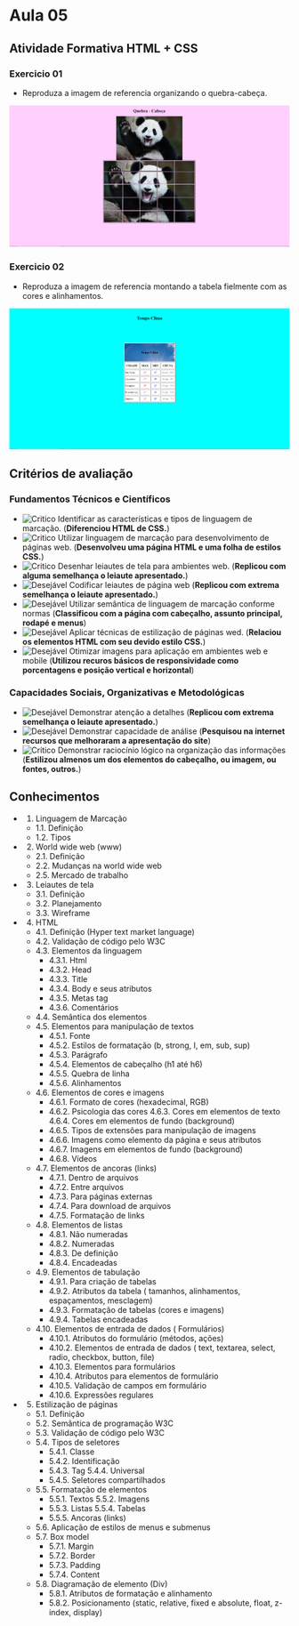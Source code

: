 # Aula 05

## Atividade Formativa HTML + CSS
### Exercicio 01

- Reproduza a imagem de referencia organizando o quebra-cabeça.

![ex01](./ex1/ref.png)

### Exercicio 02

- Reproduza a imagem de referencia montando a tabela fielmente com as cores e alinhamentos.

![ex02](./ex2/ref.png)

## Critérios de avaliação
### Fundamentos Técnicos e Científicos
- ![Critico](https://github.com/wellifabio/senai2023/blob/main/outros/assets/critico.png?raw=true) Identificar as características e tipos de linguagem de marcação. (**Diferenciou HTML de CSS.**)
- ![Critico](https://github.com/wellifabio/senai2023/blob/main/outros/assets/critico.png?raw=true) Utilizar linguagem de marcação para desenvolvimento de páginas web. (**Desenvolveu uma página HTML e uma folha de estilos CSS.**)
- ![Critico](https://github.com/wellifabio/senai2023/blob/main/outros/assets/critico.png?raw=true) Desenhar leiautes de tela para ambientes web. (**Replicou com alguma semelhança o leiaute apresentado.**)
- ![Desejável](https://github.com/wellifabio/senai2023/blob/main/outros/assets/desejavel.png?raw=true) Codificar leiautes de página web	(**Replicou com extrema semelhança o leiaute apresentado.**)
- ![Desejável](https://github.com/wellifabio/senai2023/blob/main/outros/assets/desejavel.png?raw=true) Utilizar semântica de linguagem de marcação conforme normas (**Classificou com a página com cabeçalho, assunto principal, rodapé e menus**)
- ![Desejável](https://github.com/wellifabio/senai2023/blob/main/outros/assets/desejavel.png?raw=true) Aplicar técnicas de estilização de páginas wed. (**Relaciou os elementos HTML com seu devido estilo CSS.**)
- ![Desejável](https://github.com/wellifabio/senai2023/blob/main/outros/assets/desejavel.png?raw=true) Otimizar imagens para aplicação em ambientes web e mobile (**Utilizou recuros básicos de responsividade como porcentagens e posição vertical e horizontal**)
### Capacidades Sociais, Organizativas e Metodológicas
- ![Desejável](https://github.com/wellifabio/senai2023/blob/main/outros/assets/desejavel.png?raw=true) Demonstrar atenção a detalhes (**Replicou com extrema semelhança o leiaute apresentado.**)
- ![Desejável](https://github.com/wellifabio/senai2023/blob/main/outros/assets/desejavel.png?raw=true) Demonstrar capacidade de análise (**Pesquisou na internet recursos que melhoraram a apresentação do site**)
- ![Critico](https://github.com/wellifabio/senai2023/blob/main/outros/assets/critico.png?raw=true) Demonstrar raciocínio lógico na organização das informações (**Estilizou almenos um dos elementos do cabeçalho, ou imagem, ou fontes, outros.**)


## Conhecimentos
- 1. Linguagem de Marcação
    - 1.1. Definição
    - 1.2. Tipos
- 2. World wide web (www)
    - 2.1. Definição
    - 2.2. Mudanças na world wide web
    - 2.5. Mercado de trabalho
- 3. Leiautes de tela
    - 3.1. Definição
    - 3.2. Planejamento
    - 3.3. Wireframe
- 4. HTML
    - 4.1. Definição (Hyper text market language)
    - 4.2. Validação de código pelo W3C
    - 4.3. Elementos da linguagem
        - 4.3.1. Html
        - 4.3.2. Head
        - 4.3.3. Title
        - 4.3.4. Body e seus atributos
        - 4.3.5. Metas tag
        - 4.3.6. Comentários
    - 4.4. Semântica dos elementos
    - 4.5. Elementos para manipulação de textos
        - 4.5.1. Fonte
        - 4.5.2. Estilos de formatação (b, strong, I, em, sub, sup)
        - 4.5.3. Parágrafo
        - 4.5.4. Elementos de cabeçalho (h1 até h6)
        - 4.5.5. Quebra de linha
        - 4.5.6. Alinhamentos
    - 4.6. Elementos de cores e imagens
        - 4.6.1. Formato de cores (hexadecimal, RGB)
        - 4.6.2. Psicologia das cores 4.6.3. Cores em elementos de texto 4.6.4. Cores em elementos de fundo (background)
        - 4.6.5. Tipos de extensões para manipulação de imagens
        - 4.6.6. Imagens como elemento da página e seus atributos
        - 4.6.7. Imagens em elementos de fundo (background)
        - 4.6.8. Vídeos
    - 4.7. Elementos de ancoras (links)
        - 4.7.1. Dentro de arquivos
        - 4.7.2. Entre arquivos
        - 4.7.3. Para páginas externas
        - 4.7.4. Para download de arquivos
        - 4.7.5. Formatação de links
    - 4.8. Elementos de listas
        - 4.8.1. Não numeradas
        - 4.8.2. Numeradas
        - 4.8.3. De definição
        - 4.8.4. Encadeadas
    - 4.9. Elementos de tabulação
        - 4.9.1. Para criação de tabelas
        - 4.9.2. Atributos da tabela ( tamanhos, alinhamentos, espaçamentos, mesclagem)
        - 4.9.3. Formatação de tabelas (cores e imagens)
        - 4.9.4. Tabelas encadeadas
    - 4.10. Elementos de entrada de dados ( Formulários)
        - 4.10.1. Atributos do formulário (métodos, ações)
        - 4.10.2. Elementos de entrada de dados ( text, textarea, select, radio, checkbox, button, file)
        - 4.10.3. Elementos para formulários
        - 4.10.4. Atributos para elementos de formulário
        - 4.10.5. Validação de campos em formulário
        - 4.10.6. Expressões regulares
- 5. Estilização de páginas
    - 5.1. Definição
    - 5.2. Semântica de programação W3C
    - 5.3. Validação de código pelo W3C
    - 5.4. Tipos de seletores
        - 5.4.1. Classe
        - 5.4.2. Identificação
        - 5.4.3. Tag 5.4.4. Universal
        - 5.4.5. Seletores compartilhados
    - 5.5. Formatação de elementos 
        - 5.5.1. Textos 5.5.2. Imagens
        - 5.5.3. Listas 5.5.4. Tabelas
        - 5.5.5. Ancoras (links)
    - 5.6. Aplicação de estilos de menus e submenus
    - 5.7. Box model
        - 5.7.1. Margin
        - 5.7.2. Border
        - 5.7.3. Padding
        - 5.7.4. Content
    - 5.8. Diagramação de elemento (Div)
        - 5.8.1. Atributos de formatação e alinhamento
        - 5.8.2. Posicionamento (static, relative, fixed e absolute, float, z-index, display)